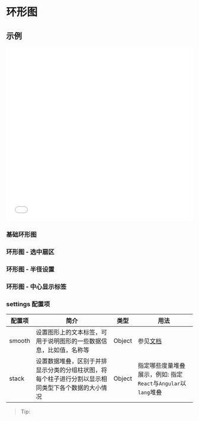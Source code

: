 # 环形图

## 示例

<iframe width="100%" height="470" src="//jsfiddle.net/vecharts/ntnmap48/embedded/result,html,js/?bodyColor=fff" allowfullscreen="allowfullscreen" frameborder="0"></iframe>


### 基础环形图

<vuep template="#basicDonut" :options="{ theme: 'vue', lineNumbers: false }"></vuep>

<script v-pre type="text/x-template" id="basicDonut">
<template>
  <ve-donut-chart :data="chartData" />
</template>

<script>
 module.exports = {
    components: {
    	VeDonutChart: window['ve-charts'].default.VeDonutChart
  	},
    created () {
      this.chartData = {
        dimensions: {
          name: '渠道',
          data: ['APP', 'PC', 'M端', '微信', '手Q', '小程序']
        },
        measures: [{
          name: 'PV',
          data: [40000, 27800, 22000, 20200, 15600, 13600]
        }]
      }
    }
  }
</script>

### 环形图 - 选中扇区

<vuep template="#selectedModeDonut" :options="{ theme: 'vue', lineNumbers: false }"></vuep>

<script v-pre type="text/x-template" id="selectedModeDonut">
<template>
  <ve-donut-chart :data="chartData" :settings="chartSettings" />
</template>

<script>
 module.exports = {
    components: {
    	VeDonutChart: window['ve-charts'].default.VeDonutChart
  	},
    created () {
      this.chartData = {
        dimensions: {
          name: '渠道',
          data: ['APP', 'PC', 'M端', '微信', '手Q', '小程序']
        },
        measures: [{
          name: 'PV',
          data: [40000, 27800, 22000, 20200, 15600, 13600]
        }]
      }
      this.chartSettings = {
        selectedMode: 'single'
      }
    }
  }
</script>

### 环形图 - 半径设置

<vuep template="#radiusDonut" :options="{ theme: 'vue', lineNumbers: false }"></vuep>

<script v-pre type="text/x-template" id="radiusDonut">
<template>
  <ve-donut-chart :data="chartData" :settings="chartSettings" />
</template>

<script>
 module.exports = {
    components: {
    	VeDonutChart: window['ve-charts'].default.VeDonutChart
  	},
    created () {
      this.chartData = {
        dimensions: {
          name: '渠道',
          data: ['APP', 'PC', 'M端', '微信', '手Q', '小程序']
        },
        measures: [{
          name: 'PV',
          data: [40000, 27800, 22000, 20200, 15600, 13600]
        }]
      }
      this.chartSettings = {
        radius: ['35%', '55%']
      }
    }
  }
</script>

### 环形图 - 中心显示标签

<vuep template="#labelCenterDonut" :options="{ theme: 'vue', lineNumbers: false }"></vuep>

<script v-pre type="text/x-template" id="labelCenterDonut">
<template>
  <ve-donut-chart :data="chartData" :settings="chartSettings" />
</template>

<script>
 module.exports = {
    components: {
    	VeDonutChart: window['ve-charts'].default.VeDonutChart
  	},
    created () {
      this.chartData = {
        dimensions: {
          name: '渠道',
          data: ['APP', 'PC', 'M端', '微信', '手Q', '小程序']
        },
        measures: [{
          name: 'PV',
          data: [40000, 27800, 22000, 20200, 15600, 13600]
        }]
      }
      this.chartSettings = {
        label: {
          normal: {
            show: false,
            position: 'center'
          },
          emphasis: {
            show: true,
            textStyle: {
              fontSize: '24',
              fontWeight: 'bold'
            }
          }
        },
        labelLine: {
          normal: {
            show: false
          }
        }
      }
    }
  }
</script>

### settings 配置项

| 配置项 | 简介 | 类型 | 用法 |
| --- | --- | --- | --- |
| smooth | 设置图形上的文本标签，可用于说明图形的一些数据信息，比如值，名称等 | Object | 参见[文档](http://echarts.baidu.com/option.html#series-line.smooth) |
| stack | 设置数据堆叠，区别于并排显示分类的分组柱状图，将每个柱子进行分割以显示相同类型下各个数据的大小情况 | Object | 指定哪些度量堆叠展示，例如: 指定`React`与`Angular`以`lang`堆叠 |

> Tip: